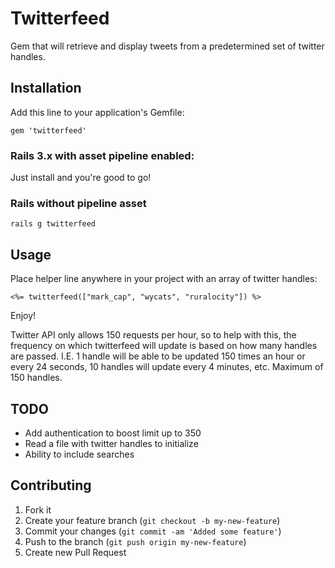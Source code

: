 # Twitterfeed

Gem that will retrieve and display tweets from a predetermined set of twitter handles. 

## Installation

Add this line to your application's Gemfile:

    gem 'twitterfeed'

### Rails 3.x with asset pipeline enabled:

Just install and you're good to go!

### Rails without pipeline asset

    rails g twitterfeed
  
## Usage

Place helper line anywhere in your project with an array of twitter handles:

    <%= twitterfeed(["mark_cap", "wycats", "ruralocity"]) %>

Enjoy!

Twitter API only allows 150 requests per hour, so to help with this, the frequency on which twitterfeed will update is based on how many handles are passed. I.E. 1 handle will be able to be updated 150 times an hour or every 24 seconds, 10 handles will update every 4 minutes, etc. Maximum of 150 handles. 

## TODO

- Add authentication to boost limit up to 350
- Read a file with twitter handles to initialize
- Ability to include searches

## Contributing

1. Fork it
2. Create your feature branch (`git checkout -b my-new-feature`)
3. Commit your changes (`git commit -am 'Added some feature'`)
4. Push to the branch (`git push origin my-new-feature`)
5. Create new Pull Request
